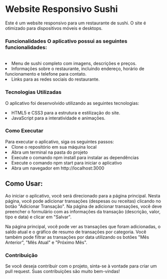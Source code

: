 # Website Responsivo Sushi
Este é um website responsivo para um restaurante de sushi. O site é otimizado para dispositivos móveis e desktops.


<h3>Funcionalidades O aplicativo possui as seguintes funcionalidades:</h3>
<div style="display: inline_block"><br>
<li>Menu de sushi completo com imagens, descrições e preços.</li>
<li>Informações sobre o restaurante, incluindo endereço, horário de funcionamento e telefone para contato.</li>
<li>Links para as redes sociais do restaurante.</li>
</div>

### Tecnologias Utilizadas
O aplicativo foi desenvolvido utilizando as seguintes tecnologias:

<li>HTML5 e CSS3 para a estrutura e estilização do site.</li>
<li>JavaScript para a interatividade e animações.</li>

<h3> Como Executar</h3>
Para executar o aplicativo, siga os seguintes passos:

<li>Clone o repositório em sua máquina local</li>
<li>Abra um terminal na pasta do projeto</li>
<li>Execute o comando npm install para instalar as dependências</li>
<li>Execute o comando npm start para iniciar o aplicativo</li>
<li>Abra um navegador em http://localhost:3000</li>
<h2>Como Usar:</h2>
Ao iniciar o aplicativo, você será direcionado para a página principal. Nesta página, você pode adicionar transações (despesas ou receitas) clicando no botão "Adicionar Transação". Na página de adicionar transações, você deve preencher o formulário com as informações da transação (descrição, valor, tipo e data) e clicar em "Salvar".

Na página principal, você pode ver as transações que foram adicionadas, o saldo atual e o gráfico de resumo de transações por categoria. Você também pode filtrar as transações por data utilizando os botões "Mês Anterior", "Mês Atual" e "Próximo Mês".

<h3>Contribuição</h3>
Se você deseja contribuir com o projeto, sinta-se à vontade para criar um pull request. Suas contribuições são muito bem-vindas!
